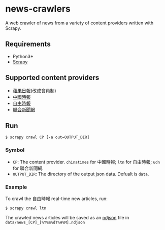 # news-crawlers
A web crawler of news from a variety of content providers written with Scrapy.

## Requirements
- Python3+
- [Scrapy](https://scrapy.org/)

## Supported content providers
- ~~[蘋果日報](http://tw.news.appledaily.com)~~(改成會員制)
- [中國時報](https://www.chinatimes.com)
- [自由時報](https://www.ltn.com.tw/)
- [聯合新聞網](https://udn.com)

## Run
```shell
$ scrapy crawl CP [-a out=OUTPUT_DIR]
```
### Symbol
- `CP`: The content provider. `chinatimes` for 中國時報; `ltn` for 自由時報; `udn` for 聯合新聞網.
- `OUTPUT_DIR`: The directory of the output json data. Defualt is `data`.

### Example
To crawl the 自由時報 real-time new articles, run:
```shell
$ scrapy crawl ltn
```

The crawled news articles will be saved as an [ndjson](http://ndjson.org/) file in `data/news_[CP]_[%Y%m%dT%H%M].ndjson`
